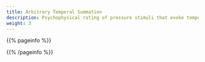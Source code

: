 ```yaml
---
title: Arbitrary Temporal Summation
description: Psychophysical rating of pressure stimuli that evoke temporal summation. These stimuli are given in quick succession, where the timing and intensity of each stimulus can be specified.
weight: 3
---
```


{{% pageinfo %}}


{{% /pageinfo %}}

